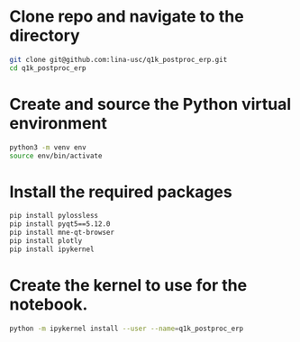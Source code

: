 
# Clone repo and navigate to the directory
```bash
git clone git@github.com:lina-usc/q1k_postproc_erp.git
cd q1k_postproc_erp
```

# Create and source the Python virtual environment
```bash
python3 -m venv env
source env/bin/activate
```

# Install the required packages
```bash
pip install pylossless
pip install pyqt5==5.12.0
pip install mne-qt-browser
pip install plotly
pip install ipykernel
```

# Create the kernel to use for the notebook.
```bash
python -m ipykernel install --user --name=q1k_postproc_erp
```
